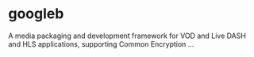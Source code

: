 # googleb
A media packaging and development framework for VOD and Live DASH and HLS applications, supporting Common Encryption …
